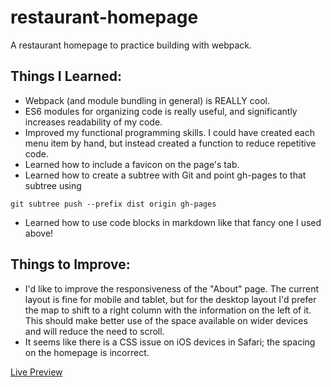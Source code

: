 # restaurant-homepage
A restaurant homepage to practice building with webpack.

## Things I Learned: 

- Webpack (and module bundling in general) is REALLY cool.
- ES6 modules for organizing code is really useful, and significantly increases readability of my code. 
- Improved my functional programming skills. I could have created each menu item by hand, but instead created a function to reduce repetitive code. 
- Learned how to include a favicon on the page's tab. 
- Learned how to create a subtree with Git and point gh-pages to that subtree using
```
git subtree push --prefix dist origin gh-pages
```
- Learned how to use code blocks in markdown like that fancy one I used above!

## Things to Improve: 

- I'd like to improve the responsiveness of the "About" page. The current layout is fine for mobile and tablet, but for the desktop layout I'd prefer the map to shift to a right column with the information on the left of it. This should make better use of the space available on wider devices and will reduce the need to scroll. 
- It seems like there is a CSS issue on iOS devices in Safari; the spacing on the homepage is incorrect. 

[Live Preview](https://justin-gallo.github.io/restaurant-homepage/)
